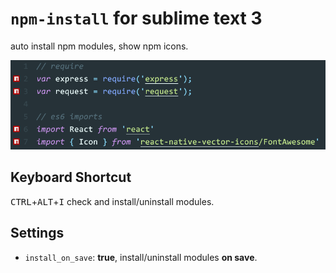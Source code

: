 # `npm-install` for sublime text 3
auto install npm modules, show npm icons.

![preview](https://raw.githubusercontent.com/fcannizzaro/npm-install/master/npm-install.png)

## Keyboard Shortcut
<kbd>CTRL</kbd>+<kbd>ALT</kbd>+<kbd>I</kbd> check and install/uninstall modules.


## Settings
- `install_on_save`: **true**, install/uninstall modules **on save**.

